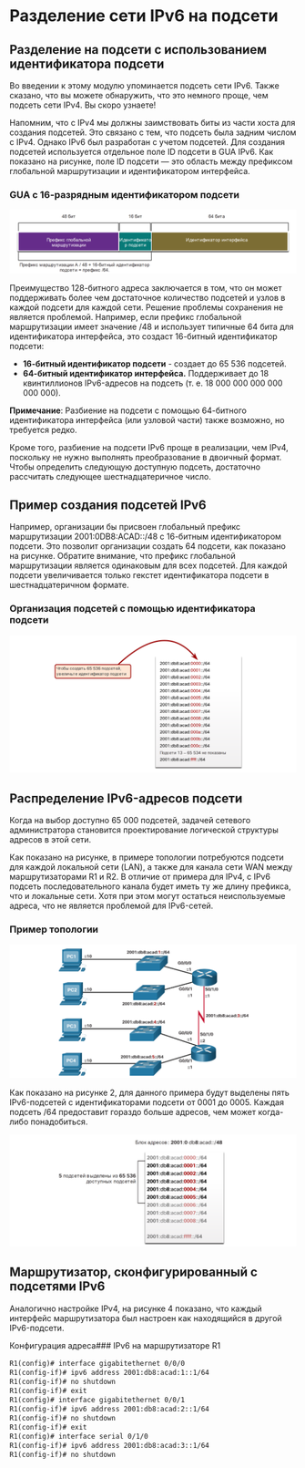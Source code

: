 # Разделение сети IPv6 на подсети

<!-- 12.8.1 -->
## Разделение на подсети с использованием идентификатора подсети

Во введении к этому модулю упоминается подсеть сети IPv6. Также сказано, что вы можете обнаружить, что это немного проще, чем подсеть сети IPv4. Вы скоро узнаете!

Напомним, что с IPv4 мы должны заимствовать биты из части хоста для создания подсетей. Это связано с тем, что подсеть была задним числом с IPv4. Однако IPv6 был разработан с учетом подсетей. Для создания подсетей используется отдельное поле ID подсети в GUA IPv6. Как показано на рисунке, поле ID подсети — это область между префиксом глобальной маршрутизации и идентификатором интерфейса.

### GUA с 16-разрядным идентификатором подсети

![](./assets/12.8.1.png)
<!-- /courses/itn-dl/aeed55b2-34fa-11eb-ad9a-f74babed41a6/af2380e0-34fa-11eb-ad9a-f74babed41a6/assets/2e4e42f1-1c25-11ea-81a0-ffc2c49b96bc.svg -->

<!--
На графике показаны части GUA. Во-первых, 48-битный префикс глобальной маршрутизации, за которым следует 16-битный идентификатор подсети, затем, наконец, 64-битный идентификатор интерфейса. Префикс маршрутизации A / 48 + 16-битный идентификатор подсети = префикс /64.
-->

Преимущество 128-битного адреса заключается в том, что он может поддерживать более чем достаточное количество подсетей и узлов в каждой подсети для каждой сети. Решение проблемы сохранения не является проблемой. Например, если префикс глобальной маршрутизации имеет значение /48 и использует типичные 64 бита для идентификатора интерфейса, это создаст 16-битный идентификатор подсети:

* **16-битный идентификатор подсети** - создает до 65 536 подсетей.
* **64-битный идентификатор интерфейса.**  Поддерживает до 18 квинтиллионов IPv6-адресов  на подсеть (т. е. 18 000 000 000 000 000 000).

**Примечание**: Разбиение на подсети с помощью 64-битного идентификатора интерфейса (или узловой части) также возможно, но требуется редко.

Кроме того, разбиение на подсети IPv6 проще в реализации, чем IPv4, поскольку не нужно выполнять преобразование в двоичный формат. Чтобы определить следующую доступную подсеть, достаточно рассчитать следующее шестнадцатеричное число.

<!-- 12.8.2 -->
## Пример создания подсетей IPv6

Например, организации бы присвоен глобальный префикс маршрутизации 2001:0DB8:ACAD::/48 с 16-битным идентификатором подсети. Это позволит организации создать 64 подсети, как показано на рисунке. Обратите внимание, что префикс глобальной маршрутизации является одинаковым для всех подсетей. Для каждой подсети увеличивается только гекстет идентификатора подсети в шестнадцатеричном формате.

### Организация подсетей с помощью идентификатора подсети

![](./assets/12.8.2.png)
<!-- /courses/itn-dl/aeed55b2-34fa-11eb-ad9a-f74babed41a6/af2380e0-34fa-11eb-ad9a-f74babed41a6/assets/2e4e6a04-1c25-11ea-81a0-ffc2c49b96bc.svg -->

<!--
На рисунке показан префикс адреса IPv6 2001:db8:acad::/48, вложенный в подсети /64. Чтобы создать 65 536 подсетей, увеличьте идентификатор подсети Подсети: 2001:db8:acad:0000::/64, 2001:db8:acad:0001::/64, 2001:db8:acad:0002::/64, 2001:db8:acad:0003::/64, 2001:db8:acad:0004::/64, 2001:db8:acad:0005::/64, 2001:db8:acad:0006: /64, 2001:db8:acad:0007::/64, 2001:db8:acad:0008::/64, 2001:db8:acad:0009::/64, 2001:db8:acad:000a::/64, 2001:db8:acad:000b::/ 64, 2001:db8:acad:000c::/64. Подсети 13-65 534 не показаны, 2001:db8:acad:ffff::/64.
-->

<!-- 12.8.3 -->
## Распределение IPv6-адресов подсети

Когда на выбор доступно 65 000 подсетей, задачей сетевого администратора становится проектирование логической структуры адресов в этой сети.

Как показано на рисунке, в примере топологии потребуются подсети для каждой локальной сети (LAN), а также для канала сети WAN между маршрутизаторами R1 и R2. В отличие от примера для IPv4, с IPv6 подсеть последовательного канала будет иметь ту же длину префикса, что и локальные сети. Хотя при этом могут остаться неиспользуемые адреса, что не является проблемой для IPv6-сетей.

### Пример топологии

![](./assets/12.8.3-1.png)
<!-- /courses/itn-dl/aeed55b2-34fa-11eb-ad9a-f74babed41a6/af2380e0-34fa-11eb-ad9a-f74babed41a6/assets/2e4eb820-1c25-11ea-81a0-ffc2c49b96bc.svg -->

<!--
На рисунке показаны четыре компьютера, PC1, PC2, PC3 и PC4, каждый из которых имеет идентификатор интерфейса: :10. Каждый ПК подключен к одному коммутатору. PC1 находится в сети 2001:db8:acad:1::/64 и подключается через коммутатор к интерфейсу G0/0/0 с идентификатором интерфейса: :1 маршрутизатора 1. PC2 находится в сети 2001:db8:acad:2::/64 и подключается через коммутатор к интерфейсу G0/0/1 с идентификатором интерфейса: :1 маршрутизатора 1. PC3 находится в сети 2001:db8:acad:4::/64 и подключается через коммутатор к интерфейсу G0/0/0 с идентификатором интерфейса: :1 маршрутизатора 2. PC4 находится в сети 2001:db8:acad:5::/64 и подключается через коммутатор к интерфейсу G0/0/1 с идентификатором интерфейса: 1 маршрутизатора 2. Маршрутизаторы 1 и 2 подключаются через свои интерфейсы S0/1/0 с R1, имеющим идентификатор интерфейса: :1 и R2, имеющий идентификатор интерфейса: :2 в сети 2001:db8:acad:3::/64.
-->

Как показано на рисунке 2, для данного примера будут выделены пять IPv6-подсетей с идентификаторами подсети от 0001 до 0005. Каждая подсеть /64 предоставит гораздо больше адресов, чем может когда-либо понадобиться.

![](./assets/12.8.3-2.png)
<!-- /courses/itn-dl/aeed55b2-34fa-11eb-ad9a-f74babed41a6/af2380e0-34fa-11eb-ad9a-f74babed41a6/assets/2e4eb824-1c25-11ea-81a0-ffc2c49b96bc.svg -->

<!--
На графике показаны подсети из адресного блока: 2001:db8:acad::/48. Подсети: 2001:db8:acad:0000::/64, 2001:db8:acad:0001::/64, 2001:db8:acad:0002::/64, 2001:db8:acad:0003::/64, 2001:db8:acad:0004::/64, 2001:db8:acad:0005::/64, 2001:db8:acad:0006::/64, 2001:db8:acad:0007::/64, 2001:db8:acad:0008::/64, 2001:db8:acad:ffff::/64. Примечание читает 5 подсетей, выделенных из 65 536 доступных, и указывает, что пять выделенных подсетей: 2001:db8:acad:0001: /64, 2001:db8:acad:0002::/64, 2001:db8:acad:0003::/64, 2001:db8:acad:0004::/64, 2001:db8:acad:0005::/64.
-->

<!-- 12.8.4 -->
## Маршрутизатор, сконфигурированный с подсетями IPv6

Аналогично настройке IPv4, на рисунке 4 показано, что каждый интерфейс маршрутизатора был настроен как находящийся в другой IPv6-подсети.

Конфигурация адреса### IPv6 на маршрутизаторе R1

```
R1(config)# interface gigabitethernet 0/0/0 
R1(config-if)# ipv6 address 2001:db8:acad:1::1/64
R1(config-if)# no shutdown
R1(config-if)# exit
R1(config)# interface gigabitethernet 0/0/1 
R1(config-if)# ipv6 address 2001:db8:acad:2::1/64
R1(config-if)# no shutdown
R1(config-if)# exit
R1(config)# interface serial 0/1/0 
R1(config-if)# ipv6 address 2001:db8:acad:3::1/64
R1(config-if)# no shutdown
```

<!-- 12.8.5 -->
<!-- quiz -->

